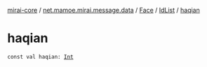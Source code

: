 [mirai-core](../../../index.md) / [net.mamoe.mirai.message.data](../../index.md) / [Face](../index.md) / [IdList](index.md) / [haqian](./haqian.md)

# haqian

`const val haqian: `[`Int`](https://kotlinlang.org/api/latest/jvm/stdlib/kotlin/-int/index.html)